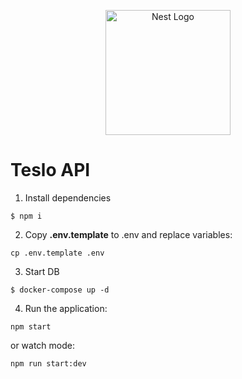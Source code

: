 <p align="center">
  <a href="http://nestjs.com/" target="blank"><img src="https://nestjs.com/img/logo-small.svg" width="200" alt="Nest Logo" /></a>
</p>

# Teslo API

1. Install dependencies
```
$ npm i
```

2. Copy __.env.template__ to .env and replace variables:
```
cp .env.template .env
```

3. Start DB
```
$ docker-compose up -d
```

4. Run the application:
```
npm start
```
or watch mode:
```
npm run start:dev
```
